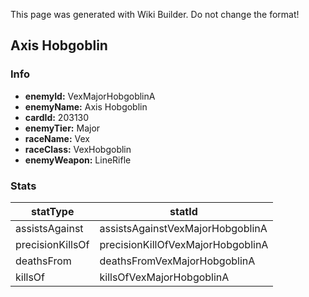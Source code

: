 <span class="wiki-builder">This page was generated with Wiki Builder. Do not change the format!</span>

## Axis Hobgoblin
### Info
* **enemyId:** VexMajorHobgoblinA
* **enemyName:** Axis Hobgoblin
* **cardId:** 203130
* **enemyTier:** Major
* **raceName:** Vex
* **raceClass:** VexHobgoblin
* **enemyWeapon:** LineRifle

### Stats
statType | statId
-------- | ------
assistsAgainst | assistsAgainstVexMajorHobgoblinA
precisionKillsOf | precisionKillOfVexMajorHobgoblinA
deathsFrom | deathsFromVexMajorHobgoblinA
killsOf | killsOfVexMajorHobgoblinA

